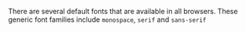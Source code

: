There are several default fonts that are available in all browsers. These generic font families include `monospace`, `serif` and `sans-serif`


